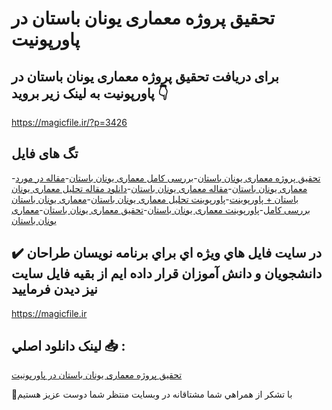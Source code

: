 # تحقیق پروژه معماری یونان باستان در پاورپونیت

## برای دریافت تحقیق پروژه معماری یونان باستان در پاورپونیت به لینک زیر بروید 👇

https://magicfile.ir/?p=3426

## تگ های فایل

-[تحقیق پروژه معماری یونان باستان](https://magicfile.ir/product/%d8%aa%d8%ad%d9%82%db%8c%d9%82-%d9%be%d8%b1%d9%88%da%98%d9%87-%d9%85%d8%b9%d9%85%d8%a7%d8%b1%db%8c-%db%8c%d9%88%d9%86%d8%a7%d9%86-%d8%a8%d8%a7%d8%b3%d8%aa%d8%a7%d9%86-%d8%af%d8%b1-%d9%be%d8%a7%d9%88%d8%b1%d9%be%d9%88%d9%86%db%8c%d8%aa/)-[بررسی کامل معماری یونان باستان](https://magicfile.ir/product/%d8%aa%d8%ad%d9%82%db%8c%d9%82-%d9%be%d8%b1%d9%88%da%98%d9%87-%d9%85%d8%b9%d9%85%d8%a7%d8%b1%db%8c-%db%8c%d9%88%d9%86%d8%a7%d9%86-%d8%a8%d8%a7%d8%b3%d8%aa%d8%a7%d9%86-%d8%af%d8%b1-%d9%be%d8%a7%d9%88%d8%b1%d9%be%d9%88%d9%86%db%8c%d8%aa/)-[مقاله در مورد معماری یونان باستان](https://magicfile.ir/product/%d8%aa%d8%ad%d9%82%db%8c%d9%82-%d9%be%d8%b1%d9%88%da%98%d9%87-%d9%85%d8%b9%d9%85%d8%a7%d8%b1%db%8c-%db%8c%d9%88%d9%86%d8%a7%d9%86-%d8%a8%d8%a7%d8%b3%d8%aa%d8%a7%d9%86-%d8%af%d8%b1-%d9%be%d8%a7%d9%88%d8%b1%d9%be%d9%88%d9%86%db%8c%d8%aa/)-[مقاله معماری یونان باستان](https://magicfile.ir/product/%d8%aa%d8%ad%d9%82%db%8c%d9%82-%d9%be%d8%b1%d9%88%da%98%d9%87-%d9%85%d8%b9%d9%85%d8%a7%d8%b1%db%8c-%db%8c%d9%88%d9%86%d8%a7%d9%86-%d8%a8%d8%a7%d8%b3%d8%aa%d8%a7%d9%86-%d8%af%d8%b1-%d9%be%d8%a7%d9%88%d8%b1%d9%be%d9%88%d9%86%db%8c%d8%aa/)-[دانلود مقاله تحلیل معماری یونان باستان + پاورپوینت](https://magicfile.ir/product/%d8%aa%d8%ad%d9%82%db%8c%d9%82-%d9%be%d8%b1%d9%88%da%98%d9%87-%d9%85%d8%b9%d9%85%d8%a7%d8%b1%db%8c-%db%8c%d9%88%d9%86%d8%a7%d9%86-%d8%a8%d8%a7%d8%b3%d8%aa%d8%a7%d9%86-%d8%af%d8%b1-%d9%be%d8%a7%d9%88%d8%b1%d9%be%d9%88%d9%86%db%8c%d8%aa/)-[پاورپوینت تحلیل معماری یونان باستان](https://magicfile.ir/product/%d8%aa%d8%ad%d9%82%db%8c%d9%82-%d9%be%d8%b1%d9%88%da%98%d9%87-%d9%85%d8%b9%d9%85%d8%a7%d8%b1%db%8c-%db%8c%d9%88%d9%86%d8%a7%d9%86-%d8%a8%d8%a7%d8%b3%d8%aa%d8%a7%d9%86-%d8%af%d8%b1-%d9%be%d8%a7%d9%88%d8%b1%d9%be%d9%88%d9%86%db%8c%d8%aa/)-[معماری یونان باستان بررسی کامل](https://magicfile.ir/product/%d8%aa%d8%ad%d9%82%db%8c%d9%82-%d9%be%d8%b1%d9%88%da%98%d9%87-%d9%85%d8%b9%d9%85%d8%a7%d8%b1%db%8c-%db%8c%d9%88%d9%86%d8%a7%d9%86-%d8%a8%d8%a7%d8%b3%d8%aa%d8%a7%d9%86-%d8%af%d8%b1-%d9%be%d8%a7%d9%88%d8%b1%d9%be%d9%88%d9%86%db%8c%d8%aa/)-[پاورپوینت معماری یونان باستان](https://magicfile.ir/product/%d8%aa%d8%ad%d9%82%db%8c%d9%82-%d9%be%d8%b1%d9%88%da%98%d9%87-%d9%85%d8%b9%d9%85%d8%a7%d8%b1%db%8c-%db%8c%d9%88%d9%86%d8%a7%d9%86-%d8%a8%d8%a7%d8%b3%d8%aa%d8%a7%d9%86-%d8%af%d8%b1-%d9%be%d8%a7%d9%88%d8%b1%d9%be%d9%88%d9%86%db%8c%d8%aa/)-[تحقیق معماری یونان باستان](https://magicfile.ir/product/%d8%aa%d8%ad%d9%82%db%8c%d9%82-%d9%be%d8%b1%d9%88%da%98%d9%87-%d9%85%d8%b9%d9%85%d8%a7%d8%b1%db%8c-%db%8c%d9%88%d9%86%d8%a7%d9%86-%d8%a8%d8%a7%d8%b3%d8%aa%d8%a7%d9%86-%d8%af%d8%b1-%d9%be%d8%a7%d9%88%d8%b1%d9%be%d9%88%d9%86%db%8c%d8%aa/)-[معماری یونان باستان](https://magicfile.ir/product/%d8%aa%d8%ad%d9%82%db%8c%d9%82-%d9%be%d8%b1%d9%88%da%98%d9%87-%d9%85%d8%b9%d9%85%d8%a7%d8%b1%db%8c-%db%8c%d9%88%d9%86%d8%a7%d9%86-%d8%a8%d8%a7%d8%b3%d8%aa%d8%a7%d9%86-%d8%af%d8%b1-%d9%be%d8%a7%d9%88%d8%b1%d9%be%d9%88%d9%86%db%8c%d8%aa/)

## ✔️ در سايت فايل هاي ويژه اي براي برنامه نويسان طراحان دانشجويان و دانش آموزان قرار داده ايم از بقيه فايل سايت نيز ديدن فرماييد

https://magicfile.ir


## لينک دانلود اصلي 📥 :

[تحقیق پروژه معماری یونان باستان در پاورپونیت](https://magicfile.ir/product/%d8%aa%d8%ad%d9%82%db%8c%d9%82-%d9%be%d8%b1%d9%88%da%98%d9%87-%d9%85%d8%b9%d9%85%d8%a7%d8%b1%db%8c-%db%8c%d9%88%d9%86%d8%a7%d9%86-%d8%a8%d8%a7%d8%b3%d8%aa%d8%a7%d9%86-%d8%af%d8%b1-%d9%be%d8%a7%d9%88%d8%b1%d9%be%d9%88%d9%86%db%8c%d8%aa/) 


🙏با تشکر از همراهي شما مشتاقانه در وبسایت منتظر شما دوست عزیز هستیم

